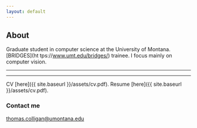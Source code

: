 ```yaml
---
layout: default
---
```

## About
Graduate student in computer science at the University of Montana. [BRIDGES](ht
tps://www.umt.edu/bridges/) trainee. I focus mainly on computer vision.

----
****

CV [here]({{ site.baseurl }}/assets/cv.pdf).
Resume [here]({{ site.baseurl }}/assets/cv.pdf).

### Contact me

[thomas.colligan@umontana.edu](mailto:thomas.colligan@umontana.edu)
